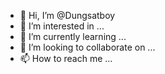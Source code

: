 - 👋 Hi, I’m @Dungsatboy
- 👀 I’m interested in ...
- 🌱 I’m currently learning ...
- 💞️ I’m looking to collaborate on ...
- 📫 How to reach me ...

<!---
Dungsatboy/Dungsatboy is a ✨ special ✨ repository because its `README.md` (this file) appears on your GitHub profile.
You can click the Preview link to take a look at your changes.
--->
